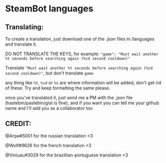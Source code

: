 
# SteamBot languages

## Translating:
To create a translation, just download one of the .json files in /languages and translate it. 

DO NOT TRANSLATE THE KEYS, for example: `"game": "Must wait another %t seconds before searching again (%cd second cooldown)"`

Translate `"Must wait another %t seconds before searching again (%cd second cooldown)"`, but don't translate `game`

any thing like `%t`, `%cd` or `%s` are where information will be added, don't get rid of these. Try and keep formatting the same please.

once you've translated it, just send me a PM with the .json file (hastebin/pastebin/gist is fine), and if you want you can tell me your github name and I'll add you as a collaborator too

## CREDIT:

@Агри#5001 for the russian translation <3

@Wolf#9626 for the french translation <3

@Viniuau#3029 for the brazillian-portuguese translation <3
